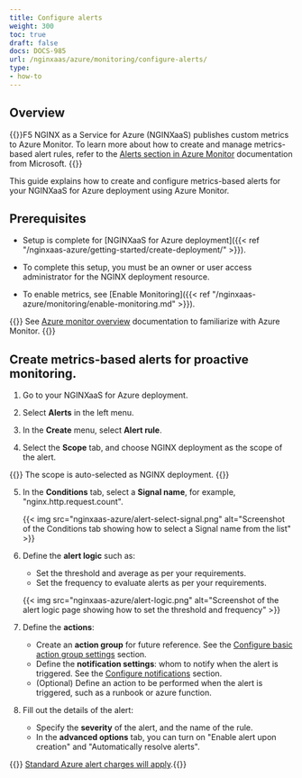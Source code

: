 ```yaml
---
title: Configure alerts
weight: 300
toc: true
draft: false
docs: DOCS-985
url: /nginxaas/azure/monitoring/configure-alerts/
type:
- how-to
---
```


## Overview

{{<note>}}F5 NGINX as a Service for Azure (NGINXaaS) publishes custom metrics to Azure Monitor. To learn more about how to create and manage metrics-based alert rules, refer to the [Alerts section in Azure Monitor](https://learn.microsoft.com/en-us/azure/azure-monitor/alerts/alerts-create-new-alert-rule?tabs=metric) documentation from Microsoft. {{</note>}}

This guide explains how to create and configure metrics-based alerts for your NGINXaaS for Azure deployment using Azure Monitor.


## Prerequisites

- Setup is complete for [NGINXaaS for Azure deployment]({{< ref "/nginxaas-azure/getting-started/create-deployment/" >}}).

- To complete this setup, you must be an owner or user access administrator for the NGINX deployment resource.

- To enable metrics, see [Enable Monitoring]({{< ref "/nginxaas-azure/monitoring/enable-monitoring.md" >}}).

{{<note>}} See [Azure monitor overview](https://docs.microsoft.com/en-us/azure/azure-monitor/overview) documentation to familiarize with Azure Monitor. {{</note>}}

## Create metrics-based alerts for proactive monitoring.

1. Go to your NGINXaaS for Azure deployment.

2. Select **Alerts** in the left menu.

3. In the **Create** menu, select **Alert rule**.

4. Select the **Scope** tab, and choose NGINX deployment as the scope of the alert.

{{<note>}} The scope is auto-selected as NGINX deployment. {{</note>}}

5. In the **Conditions** tab, select a **Signal name**, for example, "nginx.http.request.count".

   {{< img src="nginxaas-azure/alert-select-signal.png" alt="Screenshot of the Conditions tab showing how to select a Signal name from the list" >}}

6. Define the **alert logic** such as:

   - Set the threshold and average as per your requirements.
   - Set the frequency to evaluate alerts as per your requirements.

   {{< img src="nginxaas-azure/alert-logic.png" alt="Screenshot of the alert logic page showing how to set the threshold and frequency" >}}

7. Define the **actions**:

    - Create an **action group** for future reference. See the [Configure basic action group settings](https://learn.microsoft.com/en-us/azure/azure-monitor/alerts/action-groups) section.
    - Define the **notification settings**: whom to notify when the alert is triggered. See the [Configure notifications](https://learn.microsoft.com/en-us/azure/azure-monitor/alerts/action-groups) section.
    - (Optional) Define an action to be performed when the alert is triggered, such as a runbook or azure function.

8. Fill out the details of the alert:

    - Specify the **severity** of the alert, and the name of the rule.
    - In the **advanced options** tab, you can turn on "Enable alert upon creation" and "Automatically resolve alerts".

{{<note>}} [Standard Azure alert charges will apply](https://azure.microsoft.com/en-us/pricing/details/monitor/).{{</note>}}